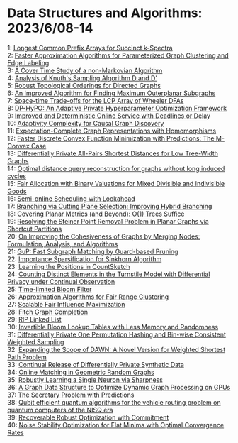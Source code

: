# Data Structures and Algorithms: 2023/6/08-14  
1: [Longest Common Prefix Arrays for Succinct k-Spectra](https://doi.org/10.48550/arXiv.2306.04850)  
2: [Faster Approximation Algorithms for Parameterized Graph Clustering and  Edge Labeling](https://doi.org/10.48550/arXiv.2306.04884)  
3: [A Cover Time Study of a non-Markovian Algorithm](https://doi.org/10.48550/arXiv.2306.04902)  
4: [Analysis of Knuth's Sampling Algorithm D and D'](https://doi.org/10.48550/arXiv.2306.05243)  
5: [Robust Topological Orderings for Directed Graphs](https://doi.org/10.48550/arXiv.2306.05475)  
6: [An Improved Algorithm for Finding Maximum Outerplanar Subgraphs](https://doi.org/10.48550/arXiv.2306.05588)  
7: [Space-time Trade-offs for the LCP Array of Wheeler DFAs](https://doi.org/10.48550/arXiv.2306.05684)  
8: [DP-HyPO: An Adaptive Private Hyperparameter Optimization Framework](https://doi.org/10.48550/arXiv.2306.05734)  
9: [Improved and Deterministic Online Service with Deadlines or Delay](https://doi.org/10.48550/arXiv.2306.05744)  
10: [Adaptivity Complexity for Causal Graph Discovery](https://doi.org/10.48550/arXiv.2306.05781)  
11: [Expectation-Complete Graph Representations with Homomorphisms](https://doi.org/10.48550/arXiv.2306.05838)  
12: [Faster Discrete Convex Function Minimization with Predictions: The  M-Convex Case](https://doi.org/10.48550/arXiv.2306.05865)  
13: [Differentially Private All-Pairs Shortest Distances for Low Tree-Width  Graphs](https://doi.org/10.48550/arXiv.2306.05916)  
14: [Optimal distance query reconstruction for graphs without long induced  cycles](https://doi.org/10.48550/arXiv.2306.05979)  
15: [Fair Allocation with Binary Valuations for Mixed Divisible and  Indivisible Goods](https://doi.org/10.48550/arXiv.2306.05986)  
16: [Semi-online Scheduling with Lookahead](https://doi.org/10.48550/arXiv.2306.06003)  
17: [Branching via Cutting Plane Selection: Improving Hybrid Branching](https://doi.org/10.48550/arXiv.2306.06050)  
18: [Covering Planar Metrics (and Beyond): O(1) Trees Suffice](https://doi.org/10.48550/arXiv.2306.06215)  
19: [Resolving the Steiner Point Removal Problem in Planar Graphs via  Shortcut Partitions](https://doi.org/10.48550/arXiv.2306.06235)  
20: [On Improving the Cohesiveness of Graphs by Merging Nodes: Formulation,  Analysis, and Algorithms](https://doi.org/10.48550/arXiv.2306.06368)  
21: [GuP: Fast Subgraph Matching by Guard-based Pruning](https://doi.org/10.48550/arXiv.2306.06557)  
22: [Importance Sparsification for Sinkhorn Algorithm](https://doi.org/10.48550/arXiv.2306.06581)  
23: [Learning the Positions in CountSketch](https://doi.org/10.48550/arXiv.2306.06611)  
24: [Counting Distinct Elements in the Turnstile Model with Differential  Privacy under Continual Observation](https://doi.org/10.48550/arXiv.2306.06723)  
25: [Time-limited Bloom Filter](https://doi.org/10.48550/arXiv.2306.06742)  
26: [Approximation Algorithms for Fair Range Clustering](https://doi.org/10.48550/arXiv.2306.06778)  
27: [Scalable Fair Influence Maximization](https://doi.org/10.48550/arXiv.2306.06820)  
28: [Fitch Graph Completion](https://doi.org/10.48550/arXiv.2306.06878)  
29: [RIP Linked List](https://doi.org/10.48550/arXiv.2306.06942)  
30: [Invertible Bloom Lookup Tables with Less Memory and Randomness](https://doi.org/10.48550/arXiv.2306.07583)  
31: [Differentially Private One Permutation Hashing and Bin-wise Consistent  Weighted Sampling](https://doi.org/10.48550/arXiv.2306.07674)  
32: [Expanding the Scope of DAWN: A Novel Version for Weighted Shortest Path  Problem](https://doi.org/10.48550/arXiv.2306.07872)  
33: [Continual Release of Differentially Private Synthetic Data](https://doi.org/10.48550/arXiv.2306.07884)  
34: [Online Matching in Geometric Random Graphs](https://doi.org/10.48550/arXiv.2306.07891)  
35: [Robustly Learning a Single Neuron via Sharpness](https://doi.org/10.48550/arXiv.2306.07892)  
36: [A Graph Data Structure to Optimize Dynamic Graph Processing on GPUs](https://doi.org/10.48550/arXiv.2306.08252)  
37: [The Secretary Problem with Predictions](https://doi.org/10.48550/arXiv.2306.08340)  
38: [Qubit efficient quantum algorithms for the vehicle routing problem on  quantum computers of the NISQ era](https://doi.org/10.48550/arXiv.2306.08507)  
39: [Recoverable Robust Optimization with Commitment](https://doi.org/10.48550/arXiv.2306.08546)  
40: [Noise Stability Optimization for Flat Minima with Optimal Convergence  Rates](https://doi.org/10.48550/arXiv.2306.08553)  